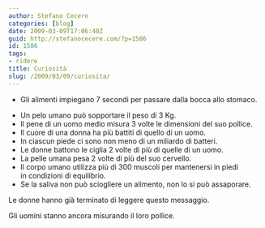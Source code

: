 ```yaml
---
author: Stefano Cecere
categories: [blog]
date: 2009-03-09T17:06:40Z
guid: http://stefanocecere.com/?p=1586
id: 1586
tags:
- ridere
title: Curiosità
slug: /2009/03/09/curiosita/
---
```


* Gli alimenti impiegano 7 secondi per passare dalla bocca allo stomaco.
- Un pelo umano può sopportare il peso di 3 Kg.
- Il pene di un uomo medio misura 3 volte le dimensioni del suo pollice.
- Il cuore di una donna ha più battiti di quello di un uomo.
- In ciascun piede ci sono non meno di un miliardo di batteri.
- Le donne battono le ciglia 2 volte di più di quelle di un uomo.
- La pelle umana pesa 2 volte di più del suo cervello.
- Il corpo umano utilizza più di 300 muscoli per mantenersi in piedi in condizioni di equilibrio.
- Se la saliva non può sciogliere un alimento, non lo si può assaporare.

Le donne hanno già terminato di leggere questo messaggio.

Gli uomini stanno ancora misurando il loro pollice.